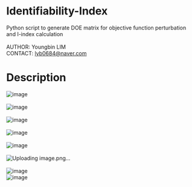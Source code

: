 # Identifiability-Index
Python script to generate DOE matrix for objective function perturbation and I-index calculation <br><br>
AUTHOR: Youngbin LIM <br>
CONTACT: lyb0684@naver.com

# Description
![image](https://github.com/user-attachments/assets/e1c3ac9a-7e1a-4332-b206-bbee4fd9a5f1) <br><br>
![image](https://github.com/user-attachments/assets/d8822ff8-64c1-4bfa-a4e0-be286db7cb58) <br><br>
![image](https://github.com/user-attachments/assets/0141c1af-ccc5-45d2-ad9b-df5e1f04b980) <br><br>
![image](https://github.com/user-attachments/assets/ae87e9a4-a591-4848-bd4f-4581a757648c) <br><br>
![image](https://github.com/user-attachments/assets/e476f968-b574-4c0d-97db-0fc0c98d12f1) <br><br>
![Uploading image.png…]() <br><br>
![image](https://github.com/user-attachments/assets/50d08c93-0056-41cd-9753-613a749dd946) <br>
![image](https://github.com/user-attachments/assets/8c6f790e-8717-4a76-b217-6adbb89974ce) <br><br>

